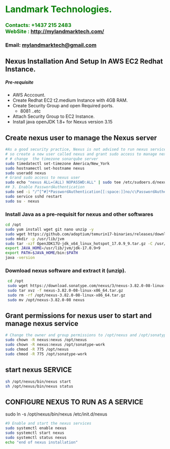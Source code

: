 #  **<span style="color:green">Landmark Technologies.</span>**
### **<span style="color:green">Contacts: +1437 215 2483<br> WebSite : <http://mylandmarktech.com/></span>**
### **Email: mylandmarktech@gmail.com**



## Nexus Installation And Setup In AWS EC2 Redhat Instance.
##### Pre-requisite
+ AWS Acccount.
+ Create Redhat EC2 t2.medium Instance with 4GB RAM.
+ Create Security Group and open Required ports.
   + 8081 ..etc
+ Attach Security Group to EC2 Instance.
+ Install java openJDK 1.8+ for Nexus version 3.15

## Create nexus user to manage the Nexus server
```sh
#As a good security practice, Nexus is not advised to run nexus service as a root user, 
# so create a new user called nexus and grant sudo access to manage nexus services as follows.
# # change  the timezone sonarqube server
sudo timedatectl set-timezone America/New_York
sudo hostnamectl set-hostname nexus
sudo useradd nexus
# Grand sudo access to nexus user
sudo echo "nexus ALL=(ALL) NOPASSWD:ALL" | sudo tee /etc/sudoers.d/nexus
## 3. Enable PasswordAuthentication
sudo sed -i "/^[^#]*PasswordAuthentication[[:space:]]no/c\PasswordAuthentication yes" /etc/ssh/sshd_config
sudo service sshd restart 
sudo su - nexus
```

### Install Java as a pre-requisit for nexus and other softwares

``` sh
cd /opt
sudo yum install wget git nano unzip -y
sudo wget https://github.com/adoptium/temurin17-binaries/releases/download/jdk-17.0.9%2B9/OpenJDK17U-jdk_x64_linux_hotspot_17.0.9_9.tar.gz
sudo mkdir -p /usr/lib/jvm
sudo tar -xzf OpenJDK17U-jdk_x64_linux_hotspot_17.0.9_9.tar.gz -C /usr/lib/jvm
export JAVA_HOME=/usr/lib/jvm/jdk-17.0.9+9
export PATH=$JAVA_HOME/bin:$PATH
java -version
```
### Download nexus software and extract it (unzip).
```sh
 cd /opt 
 sudo wget https://download.sonatype.com/nexus/3/nexus-3.82.0-08-linux-x86_64.tar.gz
 sudo tar xvz -f nexus-3.82.0-08-linux-x86_64.tar.gz
 sudo rm -rf /opt/nexus-3.82.0-08-linux-x86_64.tar.gz
 sudo mv /opt/nexus-3.82.0-08 nexus  
```

## Grant permissions for nexus user to start and manage nexus service
```sh
# Change the owner and group permissions to /opt/nexus and /opt/sonatype-work directories.
sudo chown -R nexus:nexus /opt/nexus
sudo chown -R nexus:nexus /opt/sonatype-work
sudo chmod -R 775 /opt/nexus
sudo chmod -R 775 /opt/sonatype-work
```
##  start nexus SERVICE 
```sh
sh /opt/nexus/bin/nexus start
sh /opt/nexus/bin/nexus status
```
##  CONFIGURE NEXUS TO RUN AS A SERVICE 
sudo ln -s /opt/nexus/bin/nexus /etc/init.d/nexus
```sh
#9 Enable and start the nexus services
sudo systemctl enable nexus
sudo systemctl start nexus
sudo systemctl status nexus
echo "end of nexus installation"
```
